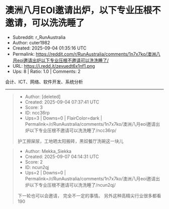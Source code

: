# 澳洲八月EOI邀请出炉，以下专业压根不邀请，可以洗洗睡了

- Subreddit: r_RunAustralia
- Author: cuter1982
- Created: 2025-09-04 01:35:16 UTC
- Permalink: https://reddit.com/r/RunAustralia/comments/1n7x7ko/澳洲八月eoi邀请出炉以下专业压根不邀请可以洗洗睡了/
- URL: https://i.redd.it/zevuedt6x1nf1.png
- Ups: 8 | Ratio: 1.0 | Comments: 2


会计、ICT、网络、软件开发、系统分析


---

> - Author: [deleted]
> - Created: 2025-09-04 07:37:41 UTC
> - Score: 3
> - ID: ncc36rp
> - Ups=3 | Downs=0 | FlairColor=dark | Permalink=/r/RunAustralia/comments/1n7x7ko/澳洲八月eoi邀请出炉以下专业压根不邀请可以洗洗睡了/ncc36rp/
>
> 护工擦屎尿，工地晒太阳搬砖，黑奴餐厅洗碗这一块儿

> - Author: Mekka_Siekka
> - Created: 2025-09-07 04:14:31 UTC
> - Score: 2
> - ID: ncun2qj
> - Ups=2 | Downs=0 | Permalink=/r/RunAustralia/comments/1n7x7ko/澳洲八月eoi邀请出炉以下专业压根不邀请可以洗洗睡了/ncun2qj/
>
> 下一轮也可以会邀请， 完全不一定的事情。 另外这种高精尖行业很多都看190
